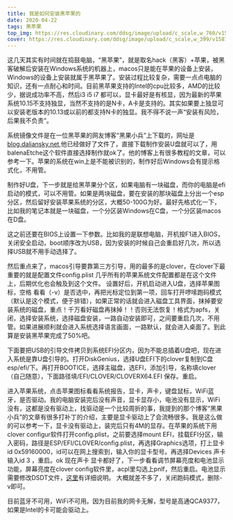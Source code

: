 ```yaml
---
title: 我是如何安装黑苹果的
date: 2020-04-22
tags: 黑苹果
top_img: https://res.cloudinary.com/ddsg/image/upload/c_scale,w_760/v1587433983/%E6%88%AA%E5%B1%8F2020-04-19_%E4%B8%8B%E5%8D%889.02.50_tvsmms.png
cover: https://res.cloudinary.com/ddsg/image/upload/c_scale,w_399/v1587433983/%E6%88%AA%E5%B1%8F2020-04-19_%E4%B8%8B%E5%8D%889.02.50_tvsmms.png
---
```

这几天其实有时间就在捣鼓电脑，“黑苹果”，就是取名hack（黑客）+苹果，被黑客破解后安装在Windows系统的机器上，macos只是能在苹果的设备上安装，Windows的设备上安装就属于黑苹果了。安装过程比较复杂，需要一点点电脑的知识，还有一点耐心和时间。目前黑苹果支持的Intel的cpu比较多，AMD的比较少，据说成功率不高，然后i3 i5 i7 都可以，显卡最好是有核显，因为最新的苹果系统10.15不支持独显，当然不支持的是N卡，A卡是支持的。其实如果要上独显可以安装老版本的10.13或以前的都支持N卡的独显。我不得不说一声“安装有风险，后果我不负责”。

系统镜像文件是在一位黑苹果的网友博客“黑果小兵”上下载的，网址是[blog.daliansky.net](https://blog.daliansky.net),他已经做好了文件了，直接下载制作安装U盘就可以了，用balenaEtche这个软件直接选择制作就ok了。他的博客上有很多教程的文章，可以参考一下。苹果的系统在win上是不能被识别的，制作好后Windows会有提示格式化，不用管。

制作好U盘，下一步就是给黑苹果分个区，如果电脑有一块磁盘，而你的电脑是efi启动的模式，可以不用管。如果是两块磁盘，要在安装的那块磁盘上分出一个esp分区，然后留好安装苹果系统的分区，大概50-100G为好。最好先格式化一下，比如我的笔记本就是一块磁盘，一个分区装Windows在C盘，一个分区装macos在D盘。

这之前还要在BIOS上设置一下参数。比如我的是联想电脑，开机按F1进入BIOS，关闭安全启动，boot顺序改为USB，因为安装的时候自己会重启好几次，所以选择USB就不用手动选择了。

然后重点来了，macos引导要靠第三方引导，用的最多的是clover，在clover下最重要的就是配置文件config.plist 几乎所有的苹果系统文件配置都是在这个文件上，后期优化也会触及到这个文件。
设置好后，开机启动进入U盘，选择苹果图标，空格 看看（-v）是否选中，再把光标定位到第一项，回车打开啰嗦跑码模式（默认是这个模式，便于排错），如果正常的话就会进入磁盘工具界面，抹掉要安装系统的磁盘，重点！千万看好磁盘再抹掉！！否则无法恢复！格式为apfs，关闭，选择安装系统，选择磁盘安装，一路自动安装即可，之间要重启几次，不用管。如果进展顺利就会进入系统选择语言画面，一路默认，就会进入桌面了。到此算是安装黑苹果完成了50%吧。

下面要把USB的引导文件拷贝到系统EFI分区内，因为不能总插着U盘吧，现在进入系统是靠U盘引导的。打开DiskGenius，选择U盘EFI下的clover复制到C盘esp/efi/下。再打开BOOTICE，选择主磁盘，选EFI，添加引导，名称填clover（自己随意），下面路径填/EFI/CLOVER/CLOVERX64.EFI 保存。重启。

进入苹果系统，点击苹果图标看看系统报告，显卡，声卡，键盘鼠标，WiFi蓝牙，是否驱动。我的电脑安装完后没有声音，显卡显存小，电池没有显示，WiFi没有，这都是没有驱动上，找驱动是一个比较周折的事，我提到的那个博客“黑果小兵”的文章有很多打补丁的介绍，主要是显卡驱动上了会流畅很多。我是这么做的可以参考一下，显卡没有驱动上，装完后只有4M的显存。在苹果的系统下用clover configur软件打开config.plist，之前要选择mount EFI，挂载EFI分区，输入密码，路径是ESP/EFI/CLOVER/config.plist，再选择Graphics选项，打上显卡id 0x59160000，id可以在网上搜索到，输入你的显卡型号。再选择Devices 声卡输入id 3 ，重启。ok 现在声卡 显卡都好了，下一步看看调节屏幕亮度和电池显示功能，屏幕亮度在clover config软件里，acpl里勾选上pnlf，然后重启。电池显示需要修改DSDT文件，[这里](https://www.geekcj.com/article/5e295b028030980650240cbd)有详细说明。 大概就差不多了，关闭跑码模式，删除-v即可。

目前蓝牙不可用，WiFi不可用。因为目前我的网卡无解，型号是高通QCA9377，如果是Intel的卡可能会驱动上。
